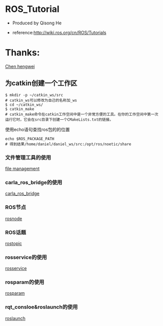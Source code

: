 # ROS_Tutorial
* Produced by Qisong He

* reference:http://wiki.ros.org/cn/ROS/Tutorials

# Thanks:
[Chen hengwei](https://gitee.com/chenhengwei)

## 为catkin创建一个工作区
```
$ mkdir -p ~/catkin_ws/src
# catkin_ws可以修改为自己的名称加_ws
$ cd ~/catkin_ws/
$ catkin_make
# catkin_make命令在catkin工作空间中是一个非常方便的工具。在你的工作空间中第一次运行它时，它会在src目录下创建一个CMakeLists.txt的链接。
```

使用echo语句查找ros包的的位置
```
echo $ROS_PACKAGE_PATH
# 得到结果/home/daniel/daniel_ws/src:/opt/ros/noetic/share
```

### 文件管理工具的使用
[file management](https://github.com/memory009/ROS_Tutorial/blob/main/Docs/file%20management%20tool.md)

### carla_ros_bridge的使用
[carla_ros_bridge](https://github.com/memory009/ROS_Tutorial/blob/main/Docs/carla_ros_bridge.md)

### ROS节点
[rosnode](https://github.com/memory009/ROS_Tutorial/blob/main/Docs/rosnode.md)

### ROS话题
[rostopic](https://github.com/memory009/ROS_Tutorial/blob/main/Docs/rostopic.md)

### rosservice的使用
[rosservice](https://github.com/memory009/ROS_Tutorial/blob/main/Docs/rosservice.md)

### rosparam的使用
[rosparam](https://github.com/memory009/ROS_Tutorial/blob/main/Docs/rosparam.md)

### rqt_consloe&roslaunch的使用
[roslaunch](https://github.com/memory009/ROS_Tutorial/blob/main/Docs/roslaunch.md)
